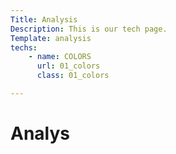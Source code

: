 ```yaml
---
Title: Analysis
Description: This is our tech page.
Template: analysis
techs:
    - name: COLORS
      url: 01_colors
      class: 01_colors

---
```

Analys
==========================